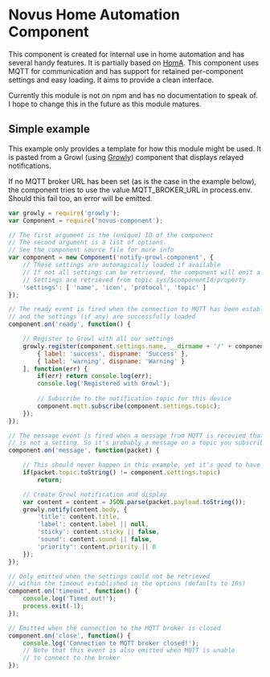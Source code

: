 # Novus Home Automation Component

This component is created for internal use in home automation and has several handy features. It is partially based on [HomA](https://github.com/binarybucks/homA). This component uses MQTT for communication and has support for retained per-component settings and easy loading. It aims to provide a clean interface.

Currently this module is not on npm and has no documentation to speak of. I hope to change this in the future as this module matures.

## Simple example

This example only provides a template for how this module might be used. It is pasted from a Growl (using [Growly](https://github.com/theabraham/growly/)) component that displays relayed notifications.

If no MQTT broker URL has been set (as is the case in the example below), the component tries to use the value MQTT_BROKER_URL in process.env. Should this fail too, an error will be emitted.

```js
var growly = require('growly');
var Component = require('novus-component');

// The first argument is the (unique) ID of the component
// The second argument is a list of options.
// See the component source file for more info
var component = new Component('notify-growl-component', {
	// These settings are automagically loaded if available
	// If not all settings can be retrieved, the component will emit a 'timeout' event and not continue
	// Settings are retrieved from topic sys/$componentId/property
	'settings': [ 'name', 'icon', 'protocol', 'topic' ]
});

// The ready event is fired when the connection to MQTT has been established
// and the settings (if any) are successfully loaded
component.on('ready', function() {

	// Register to Growl with all our settings
	growly.register(component.settings.name, __dirname + '/' + component.settings.icon, [
		{ label: 'success', dispname: 'Success' },
		{ label: 'warning', dispname: 'Warning' }
	], function(err) {
		if(err) return console.log(err);
		console.log('Registered with Growl');
	
		// Subscribe to the notification topic for this device
		component.mqtt.subscribe(component.settings.topic);
	});
});

// The message event is fired when a message from MQTT is recevied that
// is not a setting. So it's probably a message on a topic you subscribed to
component.on('message', function(packet) {

	// This should never happen in this example, yet it's good to have a failsafe
	if(packet.topic.toString() != component.settings.topic)
		return;

	// Create Growl notification and display
	var content = content = JSON.parse(packet.payload.toString());
	growly.notify(content.body, {
		'title': content.title,
		'label': content.label || null,
		'sticky': content.sticky || false,
		'sound': content.sound || false,
		'priority': content.priority || 0
	});
});

// Only emitted when the settings could not be retrieved
// within the timeout established in the options (defaults to 10s)
component.on('timeout', function() {
	console.log('Timed out!');
	process.exit(-1);
});

// Emitted when the connection to the MQTT broker is closed
component.on('close', function() {
	console.log('Connection to MQTT broker closed!');
	// Note that this event is also emitted when MQTT is unable
	// to connect to the broker
});
```